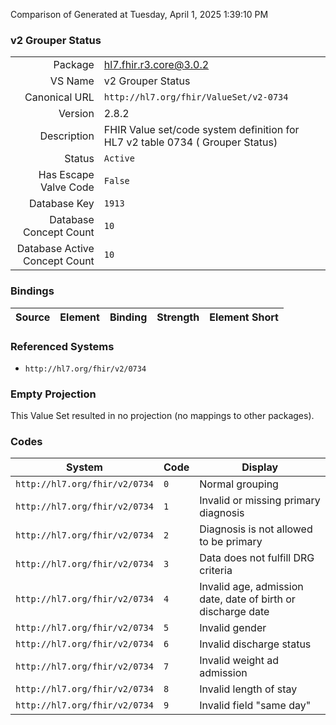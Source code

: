 Comparison of 
Generated at Tuesday, April 1, 2025 1:39:10 PM

### v2 Grouper Status

|      |     |
| ---: | --- |
| Package | hl7.fhir.r3.core@3.0.2 |
| VS Name | v2 Grouper Status |
| Canonical URL | `http://hl7.org/fhir/ValueSet/v2-0734` |
| Version | 2.8.2 |
| Description | FHIR Value set/code system definition for HL7 v2 table 0734 ( Grouper Status) |
| Status | `Active` |
| Has Escape Valve Code | `False` |
| Database Key | `1913` |
| Database Concept Count | `10` |
| Database Active Concept Count | `10` |
### Bindings

| Source | Element | Binding | Strength | Element Short |
| ------ | ------- | ------- | -------- | ------------- |

### Referenced Systems

* `http://hl7.org/fhir/v2/0734`
### Empty Projection

This Value Set resulted in no projection (no mappings to other packages).

### Codes

| System | Code | Display |
| ------ | ---- | ------- |
| `http://hl7.org/fhir/v2/0734` | `0` | Normal grouping |
| `http://hl7.org/fhir/v2/0734` | `1` | Invalid or missing primary diagnosis |
| `http://hl7.org/fhir/v2/0734` | `2` | Diagnosis is not allowed to be primary |
| `http://hl7.org/fhir/v2/0734` | `3` | Data does not fulfill DRG criteria |
| `http://hl7.org/fhir/v2/0734` | `4` | Invalid age, admission date, date of birth or discharge date |
| `http://hl7.org/fhir/v2/0734` | `5` | Invalid gender |
| `http://hl7.org/fhir/v2/0734` | `6` | Invalid discharge status |
| `http://hl7.org/fhir/v2/0734` | `7` | Invalid weight ad admission |
| `http://hl7.org/fhir/v2/0734` | `8` | Invalid length of stay |
| `http://hl7.org/fhir/v2/0734` | `9` | Invalid field "same day" |
